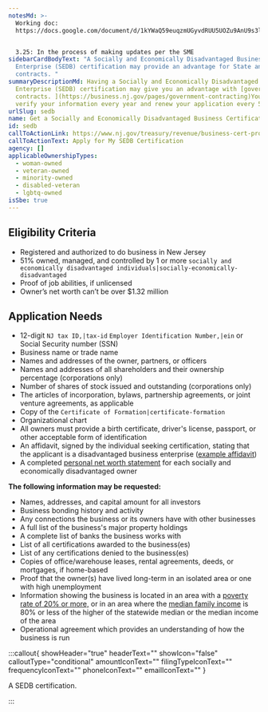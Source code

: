 ```yaml
---
notesMd: >-
  Working doc:
  https://docs.google.com/document/d/1kYWaQ59euqzmUGyvdRUU5UOZu9AnU9s3lwsXZZLvJPA/edit?tab=t.0


  3.25: In the process of making updates per the SME
sidebarCardBodyText: "A Socially and Economically Disadvantaged Business
  Enterprise (SEDB) certification may provide an advantage for State and federal
  contracts. "
summaryDescriptionMd: Having a Socially and Economically Disadvantaged Business
  Enterprise (SEDB) certification may give you an advantage with [government
  contracts. ](https://business.nj.gov/pages/government-contracting)You must
  verify your information every year and renew your application every 5 years.
urlSlug: sedb
name: Get a Socially and Economically Disadvantaged Business Certificate
id: sedb
callToActionLink: https://www.nj.gov/treasury/revenue/business-cert-program.shtml
callToActionText: Apply for My SEDB Certification
agency: []
applicableOwnershipTypes:
  - woman-owned
  - veteran-owned
  - minority-owned
  - disabled-veteran
  - lgbtq-owned
isSbe: true
---
```

## Eligibility Criteria

* Registered and authorized to do business in New Jersey
* 51% owned, managed, and controlled by 1 or more `socially and economically disadvantaged individuals|socially-economically-disadvantaged` 
* Proof of job abilities, if unlicensed 
* Owner’s net worth can’t be over $1.32 million

## Application Needs

* 12-digit `NJ tax ID,|tax-id` `Employer Identification Number,|ein` or Social Security number (SSN)
* Business name or trade name
* Names and addresses of the owner, partners, or officers 
* Names and addresses of all shareholders and their ownership percentage (corporations only)
* Number of shares of stock issued and outstanding (corporations only)
* The articles of incorporation, bylaws, partnership agreements, or joint venture agreements, as applicable
* Copy of the `Certificate of Formation|certificate-formation` 
* Organizational chart
* All owners must provide a birth certificate, driver's license, passport, or other acceptable form of identification
* An affidavit, signed by the individual seeking certification, stating that the applicant is a disadvantaged business enterprise ([example affidavit](https://www.nj.gov/treasury/revenue/pdf/UCS_Sample_Affidavits.pdf))
* A completed [personal net worth statement](https://www.nj.gov/treasury/revenue/pdf/PNWStatement.pdf) for each socially and economically disadvantaged owner

**The following information may be requested:**

* Names, addresses, and capital amount for all investors
* Business bonding history and activity
* Any connections the business or its owners have with other businesses
* A full list of the business's major property holdings
* A complete list of banks the business works with
* List of all certifications awarded to the business(es)
* List of any certifications denied to the business(es)
* Copies of office/warehouse leases, rental agreements, deeds, or mortgages, if home-based
* Proof that the owner(s) have lived long-term in an isolated area or one with high unemployment
* Information showing the business is located in an area with a [poverty rate of 20% or more,](https://www.nj.gov/labor/wioa/documents/resources/high_poverty_areas.pdf) or in an area where the [median family income](https://mtgis-portal.geo.census.gov/arcgis/apps/experiencebuilder/experience/?id=ad8ad0751e474f938fc98345462cdfbf#data_s=id%3Awidget_61_output_config_0%3A0) is 80% or less of the higher of the statewide median or the median income of the area
* Operational agreement which provides an understanding of how the business is run

:::callout{ showHeader="true" headerText="" showIcon="false" calloutType="conditional" amountIconText="" filingTypeIconText="" frequencyIconText="" phoneIconText="" emailIconText="" }

A SEDB certification.

:::